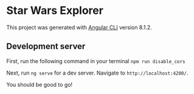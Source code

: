 # Star Wars Explorer

This project was generated with [Angular CLI](https://github.com/angular/angular-cli) version 8.1.2.

## Development server

First, run the following command in your terminal `npm run disable_cors` 

Next, run `ng serve` for a dev server. Navigate to `http://localhost:4200/`.

You should be good to go!
